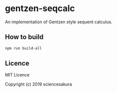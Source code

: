 # gentzen-seqcalc

An implementation of Gentzen style sequent calculus.

## How to build

```sh
npm run build-all
```

## Licence

MIT Licence

Copyright (c) 2019 sciencesakura
